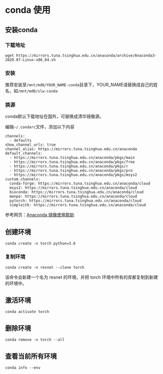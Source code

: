 # conda 使用

## 安装conda

### 下载地址

`wget https://mirrors.tuna.tsinghua.edu.cn/anaconda/archive/Anaconda3-2020.07-Linux-x86_64.sh`

### 安装

推荐安装至`/mnt/md0/YOUR_NAME-conda`目录下，YOUR_NAME请替换成自己的姓名，如`/mnt/md0/slw-conda`

### 换源

conda默认下载地址在国外，可替换成清华镜像源。

编辑`~/.condarc`文件，添加以下内容

```
channels:
  - defaults
show_channel_urls: true
channel_alias: https://mirrors.tuna.tsinghua.edu.cn/anaconda
default_channels:
  - https://mirrors.tuna.tsinghua.edu.cn/anaconda/pkgs/main
  - https://mirrors.tuna.tsinghua.edu.cn/anaconda/pkgs/free
  - https://mirrors.tuna.tsinghua.edu.cn/anaconda/pkgs/r
  - https://mirrors.tuna.tsinghua.edu.cn/anaconda/pkgs/pro
  - https://mirrors.tuna.tsinghua.edu.cn/anaconda/pkgs/msys2
custom_channels:
  conda-forge: https://mirrors.tuna.tsinghua.edu.cn/anaconda/cloud
  msys2: https://mirrors.tuna.tsinghua.edu.cn/anaconda/cloud
  bioconda: https://mirrors.tuna.tsinghua.edu.cn/anaconda/cloud
  menpo: https://mirrors.tuna.tsinghua.edu.cn/anaconda/cloud
  pytorch: https://mirrors.tuna.tsinghua.edu.cn/anaconda/cloud
  simpleitk: https://mirrors.tuna.tsinghua.edu.cn/anaconda/cloud
```
参考网页：[Anaconda 镜像使用帮助](https://mirrors.tuna.tsinghua.edu.cn/help/anaconda/)

## 创建环境

`conda create -n torch python=3.6`

### 复制环境

`conda create -n resnet --clone torch`

该命令会新建一个名为 resnet 的环境，并把 torch 环境中所有的库都复制到新建的环境中。

## 激活环境

`conda activate torch`

## 删除环境

`conda remove -n torch --all`

## 查看当前所有环境

`conda info --env`